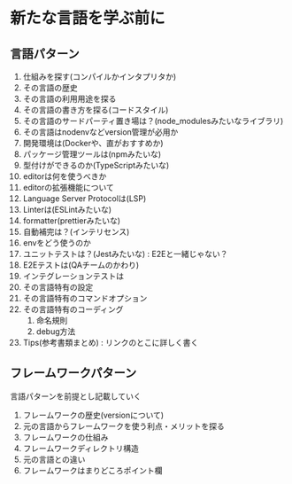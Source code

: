 # 新たな言語を学ぶ前に

## 言語パターン

1. 仕組みを探す(コンパイルかインタプリタか)
2. その言語の歴史
3. その言語の利用用途を探る
4. その言語の書き方を探る(コードスタイル)
5. その言語のサードパーティ置き場は？(node_modulesみたいなライブラリ)
6. その言語はnodenvなどversion管理が必用か
7. 開発環境は(Dockerや、直がおすすめか)
8. パッケージ管理ツールは(npmみたいな)
9. 型付けができるのか(TypeScriptみたいな)
10. editorは何を使うべきか
11. editorの拡張機能について
12. Language Server Protocolは(LSP)
13. Linterは(ESLintみたいな)
14. formatter(prettierみたいな)
15. 自動補完は？(インテリセンス)
16. envをどう使うのか
17. ユニットテストは？(Jestみたいな) : E2Eと一緒じゃない？
18. E2Eテストは(QAチームのかわり)
19. インテグレーションテストは
20. その言語特有の設定
21. その言語特有のコマンドオプション
22. その言語特有のコーディング
    1.  命名規則
    2.  debug方法
23. Tips(参考書類まとめ) : リンクのとこに詳しく書く


## フレームワークパターン

言語パターンを前提とし記載していく

1. フレームワークの歴史(versionについて)
2. 元の言語からフレームワークを使う利点・メリットを探る
3. フレームワークの仕組み
4. フレームワークディレクトリ構造
5. 元の言語との違い
6. フレームワークはまりどころポイント欄

